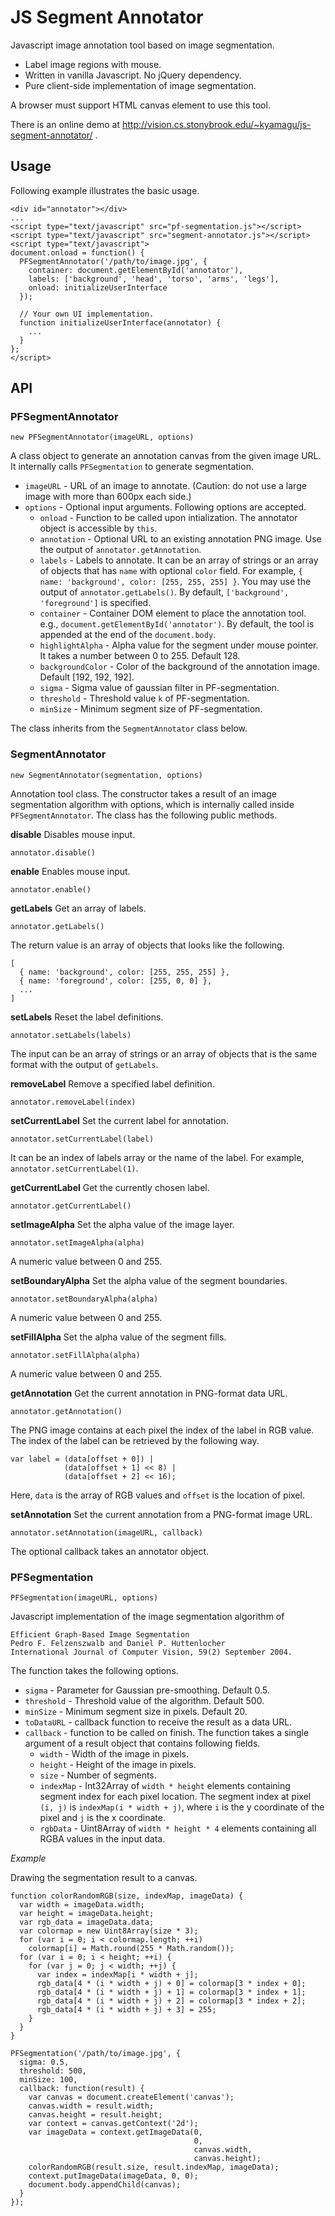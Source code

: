 JS Segment Annotator
====================

Javascript image annotation tool based on image segmentation.

 * Label image regions with mouse.
 * Written in vanilla Javascript. No jQuery dependency.
 * Pure client-side implementation of image segmentation.

A browser must support HTML canvas element to use this tool.

There is an online demo at
http://vision.cs.stonybrook.edu/~kyamagu/js-segment-annotator/ .

Usage
-----

Following example illustrates the basic usage.

    <div id="annotator"></div>
    ...
    <script type="text/javascript" src="pf-segmentation.js"></script>
    <script type="text/javascript" src="segment-annotator.js"></script>
    <script type="text/javascript">
    document.onload = function() {
      PFSegmentAnnotator('/path/to/image.jpg', {
        container: document.getElementById('annotator'),
        labels: ['background', 'head', 'torso', 'arms', 'legs'],
        onload: initializeUserInterface
      });

      // Your own UI implementation.
      function initializeUserInterface(annotator) {
        ...
      }
    };
    </script>

API
---

### PFSegmentAnnotator

    new PFSegmentAnnotator(imageURL, options)

A class object to generate an annotation canvas from the given image URL. It
internally calls `PFSegmentation` to generate segmentation.

 * `imageURL` - URL of an image to annotate. (Caution: do not use a large
                 image with more than 600px each side.)
 * `options` - Optional input arguments. Following options are accepted.
   * `onload` - Function to be called upon intialization. The annotator object
                is accessible by `this`.
   * `annotation` - Optional URL to an existing annotation PNG image. Use the
                    output of `annotator.getAnnotation`.
   * `labels` - Labels to annotate. It can be an array of strings or an array
                of objects that has `name` with optional `color` field. For
                example, `{ name: 'background', color: [255, 255, 255] }`.
                You may use the output of `annotator.getLabels()`. By default,
                `['background', 'foreground']` is specified.
   * `container` - Container DOM element to place the annotation tool. e.g.,
                   `document.getElementById('annotator')`. By default, the
                   tool is appended at the end of the `document.body`.
   * `highlightAlpha` - Alpha value for the segment under mouse pointer. It 
                         takes a number between 0 to 255. Default 128.
   * `backgroundColor` - Color of the background of the annotation image.
                          Default [192, 192, 192].
   * `sigma` - Sigma value of gaussian filter in PF-segmentation.
   * `threshold` - Threshold value `k` of PF-segmentation.
   * `minSize` - Minimum segment size of PF-segmentation.

The class inherits from the `SegmentAnnotator` class below.

### SegmentAnnotator

    new SegmentAnnotator(segmentation, options)

Annotation tool class. The constructor takes a result of an image segmentation
algorithm with options, which is internally called inside `PFSegmentAnnotator`.
The class has the following public methods.

__disable__ Disables mouse input.

    annotator.disable()

__enable__ Enables mouse input.

    annotator.enable()

__getLabels__ Get an array of labels.

    annotator.getLabels()

The return value is an array of objects that looks like
the following.

    [
      { name: 'background', color: [255, 255, 255] },
      { name: 'foreground', color: [255, 0, 0] },
      ...
    ]

__setLabels__ Reset the label definitions.

    annotator.setLabels(labels)

The input can be an array of strings or an array
of objects that is the same format with the output of `getLabels`.

__removeLabel__ Remove a specified label definition.

    annotator.removeLabel(index)

__setCurrentLabel__ Set the current label for annotation.

    annotator.setCurrentLabel(label)

It can be an index of labels array or the name of the label. For example,
`annotator.setCurrentLabel(1)`.

__getCurrentLabel__ Get the currently chosen label.

    annotator.getCurrentLabel()

__setImageAlpha__ Set the alpha value of the image layer.

    annotator.setImageAlpha(alpha)

A numeric value between 0 and 255.

__setBoundaryAlpha__ Set the alpha value of the segment boundaries.

    annotator.setBoundaryAlpha(alpha)

A numeric value between 0 and 255.

__setFillAlpha__ Set the alpha value of the segment fills.

    annotator.setFillAlpha(alpha)

A numeric value between 0 and 255.

__getAnnotation__ Get the current annotation in PNG-format data URL.

    annotator.getAnnotation()

The PNG image contains at each pixel the index of the label in RGB value. The
index of the label can be retrieved by the following way.

    var label = (data[offset + 0]) |
                (data[offset + 1] << 8) |
                (data[offset + 2] << 16);

Here, `data` is the array of RGB values and `offset` is the location of pixel.

__setAnnotation__ Set the current annotation from a PNG-format image URL.

    annotator.setAnnotation(imageURL, callback)

The optional callback takes an annotator object.


### PFSegmentation

    PFSegmentation(imageURL, options)

Javascript implementation of the image segmentation algorithm of

    Efficient Graph-Based Image Segmentation
    Pedro F. Felzenszwalb and Daniel P. Huttenlocher
    International Journal of Computer Vision, 59(2) September 2004.

The function takes the following options.

 * `sigma` - Parameter for Gaussian pre-smoothing. Default 0.5.
 * `threshold` - Threshold value of the algorithm. Default 500.
 * `minSize` - Minimum segment size in pixels. Default 20.
 * `toDataURL` - callback function to receive the result as a data URL.
 * `callback` - function to be called on finish. The function takes a single
                argument of a result object that contains following fields.
    * `width` - Width of the image in pixels.
    * `height` - Height of the image in pixels.
    * `size` - Number of segments.
    * `indexMap` - Int32Array of `width * height` elements containing
                    segment index for each pixel location. The segment index
                    at pixel `(i, j)` is `indexMap(i * width + j)`, where
                    `i` is the y coordinate of the pixel and `j` is the x
                    coordinate.
    * `rgbData` - Uint8Array of `width * height * 4` elements containing all
                  RGBA values in the input data.

_Example_

Drawing the segmentation result to a canvas.

    function colorRandomRGB(size, indexMap, imageData) {
      var width = imageData.width;
      var height = imageData.height;
      var rgb_data = imageData.data;
      var colormap = new Uint8Array(size * 3);
      for (var i = 0; i < colormap.length; ++i)
        colormap[i] = Math.round(255 * Math.random());
      for (var i = 0; i < height; ++i) {
        for (var j = 0; j < width; ++j) {
          var index = indexMap[i * width + j];
          rgb_data[4 * (i * width + j) + 0] = colormap[3 * index + 0];
          rgb_data[4 * (i * width + j) + 1] = colormap[3 * index + 1];
          rgb_data[4 * (i * width + j) + 2] = colormap[3 * index + 2];
          rgb_data[4 * (i * width + j) + 3] = 255;
        }
      }
    }

    PFSegmentation('/path/to/image.jpg', {
      sigma: 0.5,
      threshold: 500,
      minSize: 100,
      callback: function(result) {
        var canvas = document.createElement('canvas');
        canvas.width = result.width;
        canvas.height = result.height;
        var context = canvas.getContext('2d');
        var imageData = context.getImageData(0,
                                             0,
                                             canvas.width,
                                             canvas.height);
        colorRandomRGB(result.size, result.indexMap, imageData);
        context.putImageData(imageData, 0, 0);
        document.body.appendChild(canvas);
      }
    });

